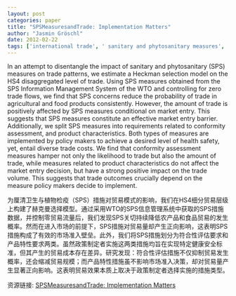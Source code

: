 ```yaml
---
layout: post
categories: paper
title: "SPSMeasuresandTrade: Implementation Matters"
author: "Jasmin Gröschl"
date: 2012-02-22
tags: ['international trade', ' sanitary and phytosanitary measures', ' conformity assessment', ' Heckman selection model']
---
```


In an attempt to disentangle the impact of sanitary and phytosanitary (SPS) measures on trade patterns, we estimate a Heckman selection model on the HS4 disaggregated level of trade. Using SPS measures obtained from the SPS Information Management System of the WTO and controlling for zero trade flows, we find that SPS concerns reduce the probability of trade in agricultural and food products consistently. However, the amount of trade is positively affected by SPS measures conditional on market entry. This suggests that SPS measures constitute an effective market entry barrier. Additionally, we split SPS measures into requirements related to conformity assessment, and product characteristics. Both types of measures are implemented by policy makers to achieve a desired level of health safety, yet, entail diverse trade costs. We find that conformity assessment measures hamper not only the likelihood to trade but also the amount of trade, while measures related to product characteristics do not affect the market entry decision, but have a strong positive impact on the trade volume. This suggests that trade outcomes crucially depend on the measure policy makers decide to implement.

为厘清卫生与植物检疫（SPS）措施对贸易模式的影响，我们在HS4细分贸易层级上构建了赫克曼选择模型。通过采用WTO的SPS信息管理系统中获取的SPS措施数据，并控制零贸易流量后，我们发现SPS关切持续降低农产品和食品贸易的发生概率。然而在进入市场的前提下，SPS措施对贸易量却产生正向影响，这表明SPS措施构成了有效的市场准入壁垒。此外，我们将SPS措施划分为符合性评估要求和产品特性要求两类。虽然政策制定者实施这两类措施均旨在实现特定健康安全标准，但其产生的贸易成本存在差异。研究发现：符合性评估措施不仅抑制贸易发生概率，还会缩减贸易规模；而产品特性措施虽不影响市场准入决策，却对贸易量产生显著正向影响。这表明贸易效果本质上取决于政策制定者选择实施的措施类型。

资源链接: [SPSMeasuresandTrade: Implementation Matters](https://papers.ssrn.com/sol3/papers.cfm?abstract_id=2009255)
